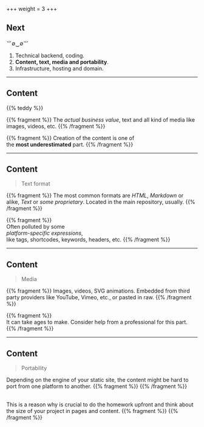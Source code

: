 +++
weight = 3
+++

## Next
⺌∅‿∅⺌
1. Technical backend, coding.
1. **Content, text, media and portability**.
1. Infrastructure, hosting and domain.

---

## Content

{{% teddy %}}

{{% fragment %}}
The *actual business value*, text and all kind of media like images, videos, etc.
{{% /fragment %}}

{{% fragment %}}
Creation of the content is one of <br/>the **most underestimated** part.
{{% /fragment %}}

---

## Content
>Text format

{{% fragment %}}
The most common formats are *HTML*, *Markdown* or alike, *Text* or *some proprietary*. 
Located in the main repository, usually.
{{% /fragment %}}

{{% fragment %}}
<br/>Often polluted by some 
<br/>*platform-specific expressions*, 
<br/>like tags, shortcodes, keywords, headers, etc.
{{% /fragment %}}

---

## Content
>Media

{{% fragment %}}
Images, videos, SVG animations. Embedded from third party providers like YouTube, Vimeo, etc., or pasted in raw.
{{% /fragment %}}

{{% fragment %}}
<br/>It can take ages to make. Consider help from a professional for this part.
{{% /fragment %}}

---

## Content
>Portability

Depending on the engine of your static site, the content might be hard to port from one platform to another.
{{% fragment %}}
{{% /fragment %}}

<br/>This is a reason why is crucial to do the homework upfront and think about the size of your project in pages and content.
{{% fragment %}}
{{% /fragment %}}
